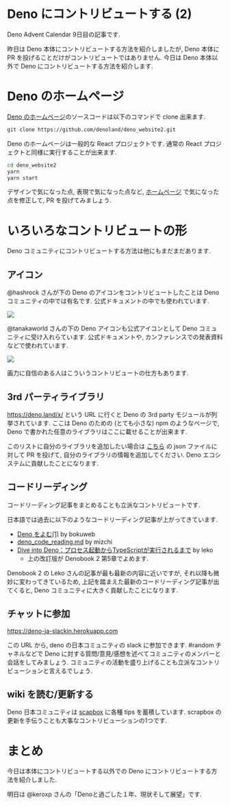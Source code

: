# Deno にコントリビュートする (2)

<!--
想定読者:
- Deno に興味がある一般の人
- Deno に興味を持っているけど, 本体を clone してビルドする気はない人
- OSS になんでもいいからコントリビュートしてみたい気持ちはあるけど, 何をしていいのかわからない人
-->

Deno Advent Calendar 9日目の記事です.

昨日は Deno 本体にコントリビュートする方法を紹介しましたが, Deno 本体に PR を投げることだけがコントリビュートではありません. 今日は Deno 本体以外で Deno にコントリビュートする方法を紹介します.

# Deno のホームページ

[Deno のホームページ][hp]のソースコードは以下のコマンドで clone 出来ます.

```sh
git clone https://github.com/denoland/deno_website2.git
```

Deno のホームページは一般的な React プロジェクトです. 通常の React プロジェクトと同様に実行することが出来ます.

```sh
cd deno_website2
yarn
yarn start
```

デザインで気になった点, 表現で気になった点など, [ホームページ][hp] で気になった点を修正して, PR を投げてみましょう.

# いろいろなコントリビュートの形

Deno コミュニティにコントリビュートする方法は他にもまだまだあります.

## アイコン

@hashrock さんが下の Deno のアイコンをコントリビュートしたことは Deno コミュニティの中では有名です. 公式ドキュメントの中でも使われています.

<img src="https://deno.land/images/deno-circle-thunder.gif" />

@tanakaworld さんの下の Deno アイコンも公式アイコンとして Deno コミュニティに受け入れらています. 公式ドキュメントや, カンファレンスでの発表資料などで使われています.

<img src="https://deno.land/images/deno_logo_4.gif" />

画力に自信のある人はこういうコントリビュートの仕方もあります.

## 3rd パーティライブラリ

https://deno.land/x/ という URL に行くと Deno の 3rd party モジュールが列挙されています. ここは Deno のための (とても小さな) npm のようなページで, Deno で書かれた任意のライブラリはここに載せることが出来ます.

このリストに自分のライブラリを追加したい場合は [こちら](https://github.com/denoland/deno_website2/blob/master/src/database.json) の json ファイルに対して PR を投げて, 自分のライブラリの情報を追加してください. Deno エコシステムに貢献したことになります.

## コードリーディング

コードリーディング記事をまとめることも立派なコントリビュートです.

日本語では過去に以下のようなコードリーディング記事が上がってきています.

- [Deno をよむ(1)](https://blog.bokuweb.me/archive/2019/01/11) by bokuweb
- [deno_code_reading.md](https://gist.github.com/mizchi/31e5628751330b624a0e8ada9e739b1e) by mizchi
- [Dive into Deno：プロセス起動からTypeScriptが実行されるまで](https://blog.leko.jp/post/code-reading-of-deno-boot-process/) by leko
  - 上の改訂版が Denobook 2 第5章でよめます.

Denobook 2 の Leko さんの記事が最も最新の内容に近いですが, それ以降も微妙に変わってきているため, 上記を踏まえた最新のコードリーディング記事が出てくると, Deno コミュニティに大きく貢献したことになります.

## チャットに参加

https://deno-ja-slackin.herokuapp.com

この URL から, deno の日本コミュニティの slack に参加できます. #random チャネルなどで Deno に対する質問/意見/感想を述べてコミュニティのメンバーと会話をしてみましょう. コミュニティの活動を盛り上げることも立派なコントリビューションと言えるでしょう.

## wiki を読む/更新する

Deno 日本コミュニティは [scapbox](https://scrapbox.io/deno-ja/) に各種 tips を蓄積しています. scrapbox の更新を手伝うことも大事なコントリビューションの1つです.

# まとめ

今日は本体にコントリビュートする以外での Deno にコントリビュートする方法を紹介しました.

明日は @keroxp さんの「Denoと過ごした１年、現状そして展望」です.

[hp]: https://deno.land/
